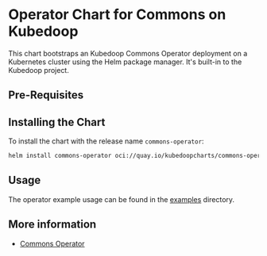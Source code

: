 # Operator Chart for Commons on Kubedoop

This chart bootstraps an Kubedoop Commons Operator deployment on a Kubernetes cluster using the Helm package manager. It's built-in to the Kubedoop project.

## Pre-Requisites

## Installing the Chart

To install the chart with the release name `commons-operator`:

```bash
helm install commons-operator oci://quay.io/kubedoopcharts/commons-operator
```

## Usage

The operator example usage can be found in the [examples](https://github.com/zncdatadev/commons-operator/tree/main/examples) directory.

## More information

- [Commons Operator](https://github.com/zncdatadev/commons-operator)
